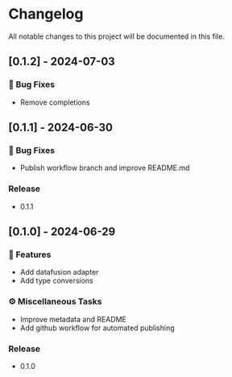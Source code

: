 # Changelog

All notable changes to this project will be documented in this file.

## [0.1.2] - 2024-07-03

### 🐛 Bug Fixes

- Remove completions

## [0.1.1] - 2024-06-30

### 🐛 Bug Fixes

- Publish workflow branch and improve README.md

### Release

- 0.1.1

## [0.1.0] - 2024-06-29

### 🚀 Features

- Add datafusion adapter
- Add type conversions

### ⚙️ Miscellaneous Tasks

- Improve metadata and README
- Add github workflow for automated publishing

### Release

- 0.1.0
